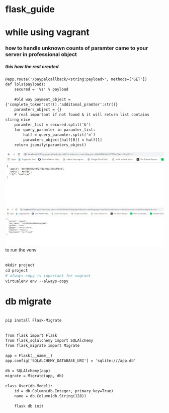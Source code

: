 # flask_guide

# while using vagrant


### how to handle unknown counts of paramter came to your server in professional object 
##### this how the rest created
```
@app.route('/paypalcallback/<string:payload>', methods=['GET'])
def lols(payload):
    secured = '%s' % payload

    #old way payment_object = {'complete_token':str(),'additonal_pramter':str()}
    paramters_object = {}
    # real important if not found & it will return list contains stirng nice
    paramter_list = secured.split('&')
    for query_paramter in paramter_list:
        half = query_paramter.split('=')
        paramters_object[half[0]] = half[1]
    return jsonify(paramters_object)
```

<img src="analysis_openweather_map.JPG">
<img src="call_back_handle.JPG">
to run the venv

```python

mkdir project
cd project
# always-copy is important for vagrant
virtualenv env --always-copy

```

# db migrate

```python3

pip install Flask-Migrate


from flask import Flask
from flask_sqlalchemy import SQLAlchemy
from flask_migrate import Migrate

app = Flask(__name__)
app.config['SQLALCHEMY_DATABASE_URI'] = 'sqlite:///app.db'

db = SQLAlchemy(app)
migrate = Migrate(app, db)

class User(db.Model):
    id = db.Column(db.Integer, primary_key=True)
    name = db.Column(db.String(128))
    
    flask db init
```
